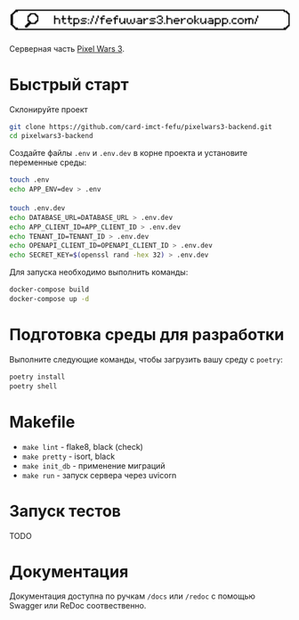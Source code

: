 ![Logo](.github/assets/logo.png)
-----

Серверная часть [Pixel Wars 3](https://fefuwars3.herokuapp.com/).

# Быстрый старт

Склонируйте проект
```bash
git clone https://github.com/card-imct-fefu/pixelwars3-backend.git
cd pixelwars3-backend
```

Создайте файлы ``.env`` и ``.env.dev`` в корне проекта и установите переменные
среды:
```bash
touch .env
echo APP_ENV=dev > .env

touch .env.dev
echo DATABASE_URL=DATABASE_URL > .env.dev
echo APP_CLIENT_ID=APP_CLIENT_ID > .env.dev
echo TENANT_ID=TENANT_ID > .env.dev
echo OPENAPI_CLIENT_ID=OPENAPI_CLIENT_ID > .env.dev
echo SECRET_KEY=$(openssl rand -hex 32) > .env.dev
```
Для запуска необходимо выполнить команды:
```bash
docker-compose build
docker-compose up -d
```

# Подготовка среды для разработки
Выполните следующие команды, чтобы загрузить вашу среду с ``poetry``: 
```bash
poetry install
poetry shell
```

# Makefile
 - ``make lint`` - flake8, black (check)
 - ``make pretty`` - isort, black
 - ``make init_db`` - применение миграций
 - ``make run`` - запуск сервера через uvicorn

# Запуск тестов
TODO

# Документация
Документация доступна по ручкам ``/docs`` или ``/redoc`` с помощью
Swagger или ReDoc соотвественно.
